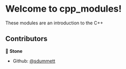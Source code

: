 # Welcome to cpp_modules!

These modules are an introduction to the C++

## Contributors

👤 **Stone**

* Github: [@sdummett](https://github.com/sdummett)

